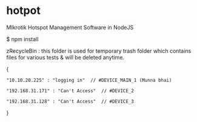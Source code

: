 # hotpot
MIkrotik Hotspot Management Software in NodeJS

$ npm install


zRecycleBin : 
    this folder is used for temporary trash folder which contains files for various tests & will be deleted anytime.


{

    "10.10.20.225" : "logging in"  // #DEVICE_MAIN_1 (Munna bhai)
    
    "192.168.31.171" : "Can't Access"  // #DEVICE_2
    
    "192.168.31.128" : "Can't Access"  // #DEVICE_3

}
